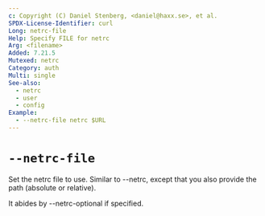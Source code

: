 ```yaml
---
c: Copyright (C) Daniel Stenberg, <daniel@haxx.se>, et al.
SPDX-License-Identifier: curl
Long: netrc-file
Help: Specify FILE for netrc
Arg: <filename>
Added: 7.21.5
Mutexed: netrc
Category: auth
Multi: single
See-also:
  - netrc
  - user
  - config
Example:
  - --netrc-file netrc $URL
---
```


# `--netrc-file`

Set the netrc file to use. Similar to --netrc, except that you also provide
the path (absolute or relative).

It abides by --netrc-optional if specified.
